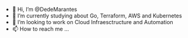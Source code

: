 - 👋 Hi, I’m @DedeMarantes
- 🌱 I’m currently studying about Go, Terraform, AWS and Kubernetes
- 💞️ I’m looking to work on Cloud Infraesctructure and Automation
- 📫 How to reach me ...

<!---
DedeMarantes/DedeMarantes is a ✨ special ✨ repository because its `README.md` (this file) appears on your GitHub profile.
You can click the Preview link to take a look at your changes.
--->
